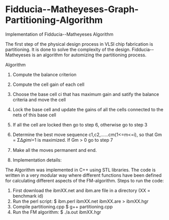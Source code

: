 # Fidducia--Matheyeses-Graph-Partitioning-Algorithm
Implementation of Fidducia--Matheyeses Algorithm

The first step of the physical design process in VLSI chip fabrication is partitioning. It is done to solve the complexity of the design.
Fidducia--Matheyeses is an algorithm for automizing the partitioning process.  

Algorithm 

1. Compute the balance criterion
2. Compute the cell gain of each cell
3. Choose the base cell ci that has maximum gain and satify the balance criteria and move the cell
4. Lock the base cell and update the gains of all the cells connected to the nets of this base cell
5. If all the cell are locked then go to step 6, otherwise go to step 3
6. Determine the best move sequence c1,c2,……cm(1<=m<=i), so that Gm = ΣΔ𝑔𝑖𝑚𝑖=1 is maximized. If Gm > 0 go to step 7
7. Make all the moves permanent and end.

4. Implementation details:

The Algorithm was implemented in C++ using STL libraries. 
The code is written in a very modular way where different functions have been defined for calculating different aspects of the FM-algorithm.
Steps to run the code:
1. First download the ibmXX.net and ibm.are file in a directory (XX = benchmark id)
2. Run the perl script: $ ibm.perl ibmXX.net ibmXX.are > ibmXX.hgr
3. Compile partitioning.cpp $ g++ partitioning.cpp
4. Run the FM algorithm: $ ./a.out ibmXX.hgr
